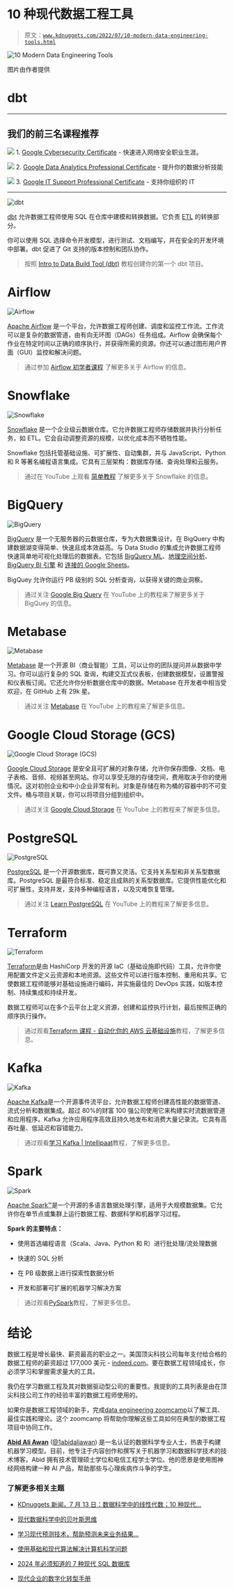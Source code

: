 # 10 种现代数据工程工具

> 原文：[`www.kdnuggets.com/2022/07/10-modern-data-engineering-tools.html`](https://www.kdnuggets.com/2022/07/10-modern-data-engineering-tools.html)

![10 Modern Data Engineering Tools](img/205bb98778b4f3de928d05254dab6fd2.png)

图片由作者提供

# dbt

* * *

## 我们的前三名课程推荐

![](img/0244c01ba9267c002ef39d4907e0b8fb.png) 1\. [Google Cybersecurity Certificate](https://www.kdnuggets.com/google-cybersecurity) - 快速进入网络安全职业生涯。

![](img/e225c49c3c91745821c8c0368bf04711.png) 2\. [Google Data Analytics Professional Certificate](https://www.kdnuggets.com/google-data-analytics) - 提升你的数据分析技能

![](img/0244c01ba9267c002ef39d4907e0b8fb.png) 3\. [Google IT Support Professional Certificate](https://www.kdnuggets.com/google-itsupport) - 支持你组织的 IT

* * *

![dbt](img/1c396fe093c7be7ca0feef257dca3eb9.png)

[dbt](https://github.com/dbt-labs/dbt-core) 允许数据工程师使用 SQL 在仓库中建模和转换数据。它负责 [ETL](https://www.ibm.com/cloud/learn/etl) 的转换部分。

你可以使用 SQL 选择命令开发模型，进行测试、文档编写，并在安全的开发环境中部署。dbt 促进了 Git 支持的版本控制和团队协作。

> 按照 [Intro to Data Build Tool (dbt)](https://www.youtube.com/watch?v=5rNquRnNb4E) 教程创建你的第一个 dbt 项目。

# Airflow

![Airflow](img/5fb3b60142dea1bf8076d350066d65b3.png)

[Apache Airflow](https://airflow.apache.org/) 是一个平台，允许数据工程师创建、调度和监控工作流。工作流可以是复杂的数据管道，由有向无环图（DAGs）任务组成。Airflow 会确保每个作业在特定时间以正确的顺序执行，并获得所需的资源。你还可以通过图形用户界面（GUI）监控和解决问题。

> 通过参加 [Airflow 初学者课程](https://www.youtube.com/watch?v=K9AnJ9_ZAXE) 了解更多关于 Airflow 的信息。

# Snowflake

![Snowflake](img/7232313dcae418450bdaf252cbffd367.png)

[Snowflake](https://www.snowflake.com/) 是一个企业级云数据仓库。它允许数据工程师存储数据并执行分析任务，如 ETL。它会自动调整资源的规模，以优化成本而不牺牲性能。

Snowflake 包括托管基础设施、可扩展性、自动集群，并与 JavaScript、Python 和 R 等著名编程语言集成。它具有三层架构：数据库存储、查询处理和云服务。

> 通过在 YouTube 上观看 [简单教程](https://www.youtube.com/watch?v=xojAXXRo_S0) 了解更多关于 Snowflake 的信息。

# BigQuery

![BigQuery](img/56803a0c1d365a795d6822b18be03adf.png)

[BigQuery](https://cloud.google.com/bigquery/) 是一个无服务器的云数据仓库，专为大数据集设计。在 BigQuery 中构建数据湖变得简单、快速且成本效益高。与 Data Studio 的集成允许数据工程师快速简单地可视化处理后的数据表。它包括 [BigQuery ML](https://cloud.google.com/bigquery-ml/docs/)、[地理空间分析](https://cloud.google.com/bigquery/docs/geospatial-intro)、[BigQuery BI 引擎](https://cloud.google.com/bigquery/docs/bi-engine-intro) 和 [连接的 Google Sheets](https://cloud.google.com/blog/products/g-suite/connected-sheets-is-generally-available)。

BigQuey 允许你运行 PB 级别的 SQL 分析查询，以获得关键的商业洞察。

> 通过关注 [Google Big Query](https://www.youtube.com/watch?v=woU1YYlSR7o) 在 YouTube 上的教程来了解更多关于 BigQuey 的信息。

# Metabase

![Metabase](img/384c0e1b53301bee6564bdef3c49d71c.png)

[Metabase](https://github.com/metabase/metabase) 是一个开源 BI（商业智能）工具，可以让你的团队提问并从数据中学习。你可以运行复杂的 SQL 查询，构建交互式仪表板，创建数据模型，设置警报和仪表板订阅。它还允许你分析数据仓库中的数据。Metabase 在开发者中相当受欢迎，在 GitHub 上有 29k 星。

> 通过关注 [Metabase](https://www.youtube.com/watch?v=4bNp906oOhs) 在 YouTube 上的教程来了解更多信息。

# Google Cloud Storage (GCS)

![Google Cloud Storage (GCS)](img/29b5b00778d7cea4e17a9f8fb7cbcf68.png)

[Google Cloud Storage](https://cloud.google.com/storage/docs/introduction) 是安全且可扩展的对象存储，允许你保存图像、文档、电子表格、音频、视频甚至网站。你可以享受无限的存储空间，费用取决于你的使用情况。这对初创企业和中小企业非常有利。对象是存储在称为桶的容器中的不可变文件。桶与项目关联，你可以将项目分组到组织中。

> 通过关注 [Google Cloud Storage](https://www.youtube.com/watch?v=TVRsSiGJQvk) 在 YouTube 上的教程来了解更多信息。

# PostgreSQL

![PostgreSQL](img/8feb694b707b7a8214e1cba5f341cd71.png)

[PostgreSQL](https://www.postgresql.org/about/) 是一个开源数据库，既可靠又灵活。它支持关系型和非关系型数据库。PostgreSQL 是最符合标准、稳定且成熟的关系型数据库。它提供性能优化和可扩展性，支持并发，支持多种编程语言，以及灾难恢复管理。

> 通过关注 [Learn PostgreSQL](https://www.youtube.com/watch?v=qw--VYLpxG4) 在 YouTube 上的教程来了解更多信息。

# Terraform

![Terraform](img/e690bb6a28b404b1d1be436a97186da0.png)

[Terraform](https://www.terraform.io/intro)是由 HashiCorp 开发的开源 IaC（基础设施即代码）工具，允许你使用配置文件定义云资源和本地资源。这些文件可以进行版本控制、重用和共享。它使数据工程师能够对基础设施进行编码，并实施最佳的 DevOps 实践，如版本控制、持续集成和持续开发。

数据工程师可以在多个云平台上定义资源，创建和监控执行计划，最后按照正确的顺序执行操作。

> 通过观看[Terraform 课程 - 自动化你的 AWS 云基础设施](https://www.youtube.com/watch?v=SLB_c_ayRMo)教程，了解更多信息。

# Kafka

![Kafka](img/60d896c649f5eae316f1fa88abd14a0c.png)

[Apache Kafka](https://kafka.apache.org/)是一个开源事件流平台，允许数据工程师创建高性能的数据管道、流式分析和数据集成。超过 80%的财富 100 强公司使用它来构建实时流数据管道和应用程序。Kafka 允许应用程序高效且持久地发布和消费大量记录流。它具有高吞吐量、低延迟和容错能力。

> 通过观看[学习 Kafka | Intellipaat](https://www.youtube.com/watch?v=daRykH67_qs)教程，了解更多信息。

# Spark

![Spark](img/7572bbf541413de68dfc4551689f3b79.png)

[Apache Spark™](https://spark.apache.org/)是一个开源的多语言数据处理引擎，适用于大规模数据集。它允许你在单节点或集群上运行数据工程、数据科学和机器学习过程。

**Spark 的主要特点：**

+   使用首选编程语言（Scala、Java、Python 和 R）进行批处理/流处理数据

+   快速的 SQL 分析

+   在 PB 级数据上进行探索性数据分析

+   开发和部署可扩展的机器学习解决方案

> 通过观看[PySpark](https://www.youtube.com/watch?v=_C8kWso4ne4)教程，了解更多信息。

# 结论

数据工程是增长最快、薪资最高的职业之一。美国顶尖科技公司每年支付给合格的数据工程师的薪资超过 177,000 美元 - [indeed.com](https://www.indeed.com/career/data-engineer/salaries)。要在数据工程领域成长，你必须学习和掌握需求量大的工具。

我仍在学习数据工程及其对数据驱动型公司的重要性。我提到的工具列表是由在顶尖科技公司工作的经验丰富的数据工程师使用的。

如果你是数据工程领域的新手，完成[data engineering zoomcamp](https://github.com/DataTalksClub/data-engineering-zoomcamp)以了解工具、最佳实践和理论。这个 zoomcamp 将帮助你理解这些工具如何在典型的数据工程项目中协同工作。

**[Abid Ali Awan](https://www.polywork.com/kingabzpro)** ([@1abidaliawan](https://twitter.com/1abidaliawan)) 是一名认证的数据科学专业人士，热衷于构建机器学习模型。目前，他专注于内容创作和撰写关于机器学习和数据科学技术的技术博客。Abid 拥有技术管理硕士学位和电信工程学士学位。他的愿景是使用图神经网络构建一种 AI 产品，帮助那些与心理疾病作斗争的学生。

### 了解更多相关主题

+   [KDnuggets 新闻，7 月 13 日：数据科学中的线性代数；10 种现代…](https://www.kdnuggets.com/2022/n28.html)

+   [现代数据科学中的贝叶斯思维](https://www.kdnuggets.com/bayesian-thinking-in-modern-data-science)

+   [学习现代预测技术，帮助预测未来业务结果…](https://www.kdnuggets.com/2022/12/sphere-learn-modern-forecasting-techniques-help-predict-future-business-outcomes.html)

+   [使用基础和现代算法解决计算机科学问题](https://www.kdnuggets.com/2023/11/packt-tackle-computer-science-problems-fundamental-modern-algorithms-machine-learning)

+   [2024 年必须知道的 7 种现代 SQL 数据库](https://www.kdnuggets.com/7-modern-sql-database-you-must-know-in-2024)

+   [现代企业的数字化转型手册](https://www.kdnuggets.com/digital-transformation-playbook-for-modern-businesses)
